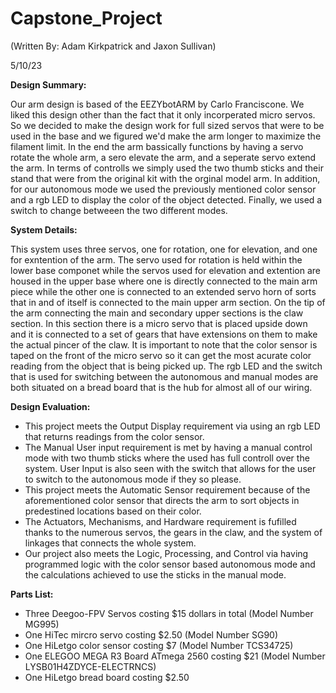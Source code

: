 # Capstone_Project
(Written By: Adam Kirkpatrick and Jaxon Sullivan)

5/10/23

**Design Summary:**

Our arm design is based of the EEZYbotARM by Carlo Franciscone. We liked this design other than the fact that it only incorperated micro servos. So we decided to make the design work for full sized servos that were to be used in the base and we figured we'd make the arm longer to maximize the filament limit. In the end the arm bassically functions by having a servo rotate the whole arm, a sero elevate the arm, and a seperate servo extend the arm. In terms of controlls we simply used the two thumb sticks and their stand that were from the original kit with the orginal model arm. In addition, for our autonomous mode we used the previously mentioned color sensor and a rgb LED to display the color of the object detected. Finally, we used a switch to change betweeen the two different modes.

**System Details:**

This system uses three servos, one for rotation, one for elevation, and one for exntention of the arm. The servo used for rotation is held within the lower base componet while the servos used for elevation and extention are housed in the upper base where one is directly connected to the main arm piece while the other one is connected to an extended servo horn of sorts that in and of itself is connected to the main upper arm section. On the tip of the arm connecting the main and secondary upper sections is the claw section. In this section there is a micro servo that is placed upside down and it is connected to a set of gears that have extensions on them to make the actual pincer of the claw. It is important to note that the color sensor is taped on the front of the micro servo so it can get the most acurate color reading from the object that is being picked up. The rgb LED and the switch that is used for switching between the autonomous and manual modes are both situated on a bread board that is the hub for almost all of our wiring.

**Design Evaluation:**

* This project meets the Output Display requirement via using an rgb LED that returns readings from the color sensor.
* The Manual User input requirement is met by having a manual control mode with two thumb sticks where the used has full controll over the system. User Input is also seen with the switch that allows for the user to switch to the autonomous mode if they so please.
* This project meets the Automatic Sensor requirement because of the aforementioned color sensor that directs the arm to sort objects in predestined locations based on their color.
* The Actuators, Mechanisms, and Hardware requirement is fufilled thanks to the numerous servos, the gears in the claw, and the system of linkages that connects the whole system.
* Our project also meets the Logic, Processing, and Control via having programmed logic with the color sensor based autonomous mode and the calculations achieved to use the sticks in the manual mode.

**Parts List:**

* Three Deegoo-FPV Servos costing $15 dollars in total
 (Model Number MG995)
* One HiTec mircro servo costing $2.50
 (Model Number SG90)
* One HiLetgo color sensor costing $7
 (Model Number TCS34725)
* One ELEGOO MEGA R3 Board ATmega 2560 costing $21
 (Model Number LYSB01H4ZDYCE-ELECTRNCS)
* One HiLetgo bread board costing $2.50

